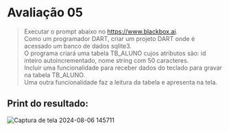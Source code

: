 # Avaliação 05
> Executar o prompt abaixo no https://www.blackbox.ai. <br/>Como um programador DART, criar um projeto DART onde é acessado um banco de dados sqlite3.<br/> O programa criará uma tabela TB_ALUNO cujos atributos são: id inteiro autoincrementado, nome string com 50 caracteres.<br/> Incluir uma funcionalidade para receber dados do teclado para gravar na tabela TB_ALUNO.<br/> Uma outra funcionalidade faz a leitura da tabela e apresenta na tela.

## Print do resultado:
![Captura de tela 2024-08-06 145711](https://github.com/user-attachments/assets/22ab1ca3-074c-45de-b582-ae111347cf57)

